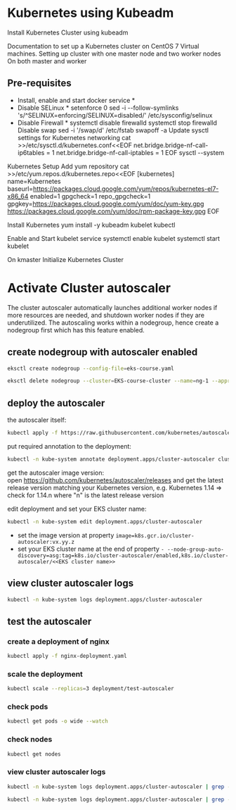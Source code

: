 # Kubernetes using Kubeadm

Install Kubernetes Cluster using kubeadm

Documentation to set up a Kubernetes cluster on CentOS 7 Virtual machines. Setting up cluster with one master node and two worker nodes
On both master and worker
## Pre-requisites
* Install, enable and start docker service *
* Disable SELinux *
setenforce 0
sed -i --follow-symlinks 's/^SELINUX=enforcing/SELINUX=disabled/' /etc/sysconfig/selinux
* Disable Firewall *
systemctl disable firewalld
systemctl stop firewalld
Disable swap
sed -i '/swap/d' /etc/fstab
swapoff -a
Update sysctl settings for Kubernetes networking
cat >>/etc/sysctl.d/kubernetes.conf<<EOF
net.bridge.bridge-nf-call-ip6tables = 1
net.bridge.bridge-nf-call-iptables = 1
EOF
sysctl --system

Kubernetes Setup
Add yum repository
cat >>/etc/yum.repos.d/kubernetes.repo<<EOF
[kubernetes]
name=Kubernetes
baseurl=https://packages.cloud.google.com/yum/repos/kubernetes-el7-x86_64
enabled=1
gpgcheck=1
repo_gpgcheck=1
gpgkey=https://packages.cloud.google.com/yum/doc/yum-key.gpg
        https://packages.cloud.google.com/yum/doc/rpm-package-key.gpg
EOF

Install Kubernetes
yum install -y kubeadm kubelet kubectl


Enable and Start kubelet service
systemctl enable kubelet
systemctl start kubelet

On kmaster
Initialize Kubernetes Cluster








# Activate Cluster autoscaler

The cluster autoscaler automatically launches additional worker nodes if more resources are needed, and shutdown worker nodes if they are underutilized. The autoscaling works within a nodegroup, hence create a nodegroup first which has this feature enabled.

## create nodegroup with autoscaler enabled

```bash
eksctl create nodegroup --config-file=eks-course.yaml

eksctl delete nodegroup --cluster=EKS-course-cluster --name=ng-1 --approve
```

## deploy the autoscaler

the autoscaler itself:

```bash
kubectl apply -f https://raw.githubusercontent.com/kubernetes/autoscaler/master/cluster-autoscaler/cloudprovider/aws/examples/cluster-autoscaler-autodiscover.yaml
```

put required annotation to the deployment:

```bash
kubectl -n kube-system annotate deployment.apps/cluster-autoscaler cluster-autoscaler.kubernetes.io/safe-to-evict="false"
```

get the autoscaler image version:  
open https://github.com/kubernetes/autoscaler/releases and get the latest release version matching your Kubernetes version, e.g. Kubernetes 1.14 => check for 1.14.n where "n" is the latest release version

edit deployment and set your EKS cluster name:

```bash
kubectl -n kube-system edit deployment.apps/cluster-autoscaler
```

* set the image version at property ```image=k8s.gcr.io/cluster-autoscaler:vx.yy.z```  
* set your EKS cluster name at the end of property ```- --node-group-auto-discovery=asg:tag=k8s.io/cluster-autoscaler/enabled,k8s.io/cluster-autoscaler/<<EKS cluster name>>```

## view cluster autoscaler logs

```bash
kubectl -n kube-system logs deployment.apps/cluster-autoscaler
```

## test the autoscaler

### create a deployment of nginx

```bash
kubectl apply -f nginx-deployment.yaml
```

### scale the deployment

```bash
kubectl scale --replicas=3 deployment/test-autoscaler
```

### check pods

```bash
kubectl get pods -o wide --watch
```

### check nodes 

```bash
kubectl get nodes
```

### view cluster autoscaler logs

```bash
kubectl -n kube-system logs deployment.apps/cluster-autoscaler | grep -A5 "Expanding Node Group"

kubectl -n kube-system logs deployment.apps/cluster-autoscaler | grep -A5 "removing node"
```
